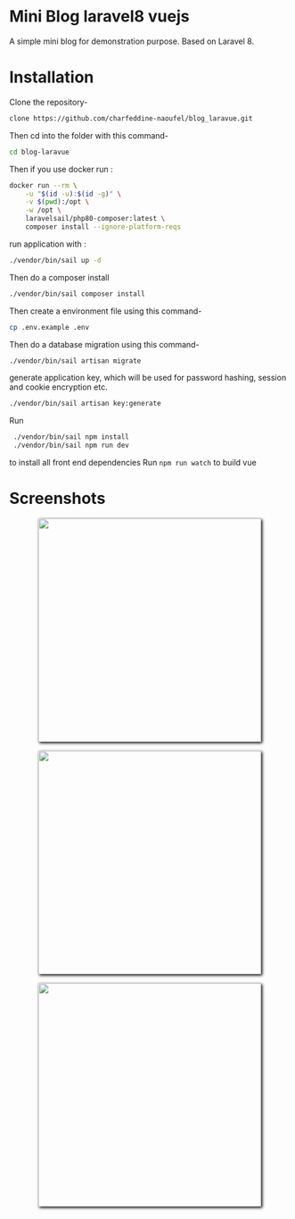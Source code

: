 # Mini Blog laravel8 vuejs
A simple mini blog for demonstration purpose. Based on Laravel 8.

# Installation
Clone the repository-
```sh
clone https://github.com/charfeddine-naoufel/blog_laravue.git
```
Then cd into the folder with this command-
```sh
cd blog-laravue
```
Then if you use docker run :
```sh
docker run --rm \
    -u "$(id -u):$(id -g)" \
    -v $(pwd):/opt \
    -w /opt \
    laravelsail/php80-composer:latest \
    composer install --ignore-platform-reqs
```
run application with :
```sh
./vendor/bin/sail up -d
```
Then do a composer install
```sh
./vendor/bin/sail composer install
```
Then create a environment file using this command-
```sh
cp .env.example .env
```
Then do a database migration using this command-
```sh
./vendor/bin/sail artisan migrate
```
generate application key, which will be used for password hashing, session and cookie encryption etc.
```sh
./vendor/bin/sail artisan key:generate
```
Run 
```sh
 ./vendor/bin/sail npm install 
 ./vendor/bin/sail npm run dev 
 ``` 
 to install all front end dependencies
Run ``` npm run watch ``` to build vue 
# Screenshots
<p align="center"><img src="images/img1.png" style="width:400;box-shadow: 2px 2px 5px black;margin-bottom:2px;"></p>
<p align="center"><img src="images/img2.png" style="width:400;box-shadow: 2px 2px 5px black;margin-bottom:2px;"></p>
<p align="center"><img src="images/img3.png" style="width:400;box-shadow: 2px 2px 5px black;margin-bottom:2px;"></p>




